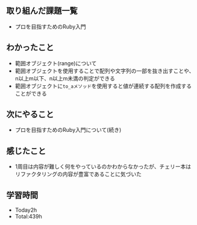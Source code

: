## 取り組んだ課題一覧
- プロを目指すためのRuby入門

## わかったこと
- 範囲オブジェクト(range)について
- 範囲オブジェクトを使用することで配列や文字列の一部を抜き出すことや、n以上m以下、n以上m未満の判定ができる
- 範囲オブジェクトに`to_aメソッド`を使用すると値が連続する配列を作成することができる
  
## 次にやること
- プロを目指すためのRuby入門について(続き)
  
## 感じたこと
- 1周目は内容が難しく何をやっているのかわからなかったが、チェリー本はリファクタリングの内容が豊富であることに気づいた
  
## 学習時間
- Today2h
- Total:439h
 
